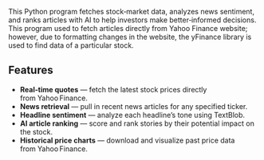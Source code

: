 This Python program fetches stock‑market data, analyzes news sentiment, and ranks articles with AI to help investors make better‑informed decisions. This program used to fetch articles directly from Yahoo Finance website; however, due to formatting changes in the website, the yFinance library is used to find data of a particular stock.

<h2>Features</h2>
<ul>
  <li><strong>Real‑time quotes</strong> &mdash; fetch the latest stock prices directly from&nbsp;Yahoo Finance.</li>
  <li><strong>News retrieval</strong> &mdash; pull in recent news articles for any specified ticker.</li>
  <li><strong>Headline sentiment</strong> &mdash; analyze each headline&rsquo;s tone using&nbsp;TextBlob.</li>
  <li><strong>AI article ranking</strong> &mdash; score and rank stories by their potential impact on the stock.</li>
  <li><strong>Historical price charts</strong> &mdash; download and visualize past price data from&nbsp;Yahoo Finance.</li>
</ul>
